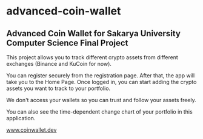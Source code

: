 # advanced-coin-wallet
## Advanced Coin Wallet for Sakarya University Computer Science Final Project
This project allows you to track different crypto assets from different exchanges (Binance and KuCoin for now).

You can register securely from the registration page. After that, the app will take you to the Home Page. Once logged in, you can start adding the crypto assets you want to track to your portfolio.

We don't access your wallets so you can trust and follow your assets freely.

You can also see the time-dependent change chart of your portfolio in this application.

www.coinwallet.dev
